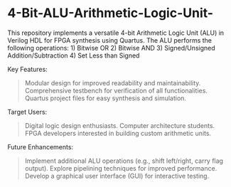# 4-Bit-ALU-Arithmetic-Logic-Unit-
This repository implements a versatile 4-bit Arithmetic Logic Unit (ALU) in Verilog HDL for FPGA synthesis using Quartus. The ALU performs the following operations: 1) Bitwise OR 2) Bitwise AND 3) Signed/Unsigned Addition/Subtraction 4) Set Less than Signed

Key Features:

>Modular design for improved readability and maintainability.
>Comprehensive testbench for verification of all functionalities.
>Quartus project files for easy synthesis and simulation.

Target Users:

>Digital logic design enthusiasts.
>Computer architecture students.
>FPGA developers interested in building custom arithmetic units.

Future Enhancements:

>Implement additional ALU operations (e.g., shift left/right, carry flag output).
>Explore pipelining techniques for improved performance.
>Develop a graphical user interface (GUI) for interactive testing.
